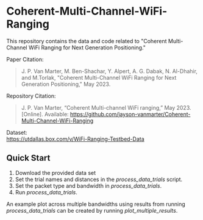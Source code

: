 # Coherent-Multi-Channel-WiFi-Ranging

This repository contains the data and code related to "Coherent Multi-Channel WiFi Ranging for Next Generation Positioning."

Paper Citation:  
> J. P. Van Marter, M. Ben-Shachar, Y. Alpert, A. G. Dabak, N. Al-Dhahir, and M.Torlak, "Coherent Multi-Channel WiFi Ranging for Next Generation Positioning," May 2023.

Repository Citation:  
> J. P. Van Marter, “Coherent Multi-channel WiFi ranging,” May 2023. [Online]. Available: https://github.com/jayson-vanmarter/Coherent-Multi-Channel-WiFi-Ranging

Dataset:  
https://utdallas.box.com/v/WiFi-Ranging-Testbed-Data

## Quick Start

1. Download the provided data set
2. Set the trial names and distances in the _process_data_trials_ script.
3. Set the packet type and bandwidth in _process_data_trials_.
4. Run _process_data_trials_.

An example plot across multiple bandwidths using results from running _process_data_trials_ can be created by running _plot_multiple_results_.
